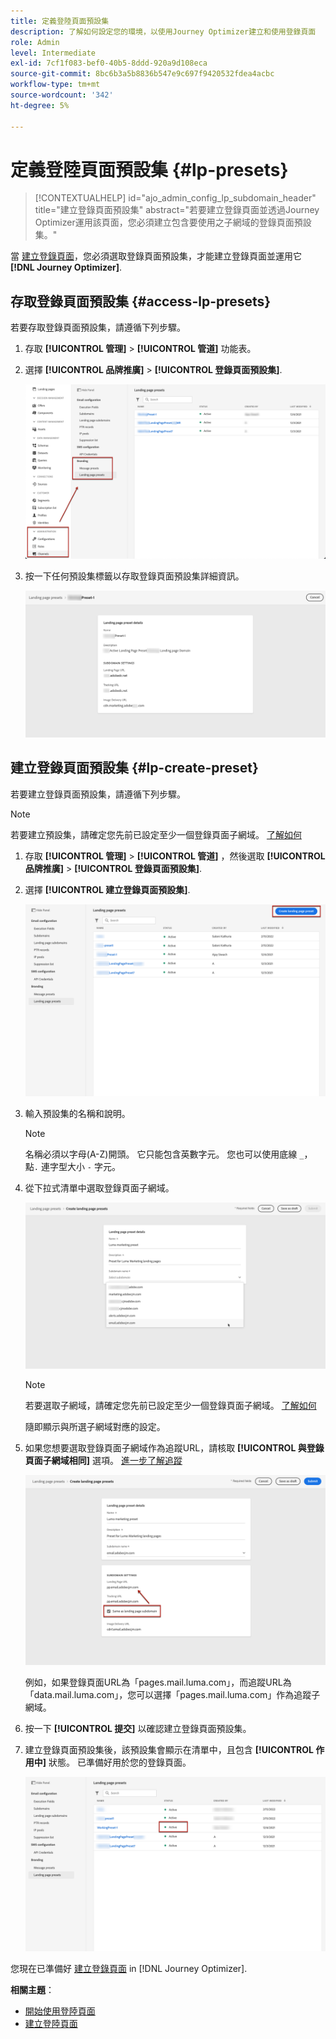 ```yaml
---
title: 定義登陸頁面預設集
description: 了解如何設定您的環境，以使用Journey Optimizer建立和使用登錄頁面
role: Admin
level: Intermediate
exl-id: 7cf1f083-bef0-40b5-8ddd-920a9d108eca
source-git-commit: 8bc6b3a5b8836b547e9c697f9420532fdea4acbc
workflow-type: tm+mt
source-wordcount: '342'
ht-degree: 5%

---
```


# 定義登陸頁面預設集 {#lp-presets}

>[!CONTEXTUALHELP]
>id="ajo_admin_config_lp_subdomain_header"
>title="建立登錄頁面預設集"
>abstract="若要建立登錄頁面並透過Journey Optimizer運用該頁面，您必須建立包含要使用之子網域的登錄頁面預設集。"

當 [建立登錄頁面](../landing-pages/create-lp.md#create-a-lp)，您必須選取登錄頁面預設集，才能建立登錄頁面並運用它 **[!DNL Journey Optimizer]**.

## 存取登錄頁面預設集 {#access-lp-presets}

若要存取登錄頁面預設集，請遵循下列步驟。

1. 存取 **[!UICONTROL 管理]** > **[!UICONTROL 管道]** 功能表。

1. 選擇 **[!UICONTROL 品牌推廣]** > **[!UICONTROL 登錄頁面預設集]**.

   ![](assets/lp_presets-access.png)

1. 按一下任何預設集標籤以存取登錄頁面預設集詳細資訊。

   ![](assets/lp_preset-details.png)

## 建立登錄頁面預設集 {#lp-create-preset}

若要建立登錄頁面預設集，請遵循下列步驟。

>[!NOTE]
>
>若要建立預設集，請確定您先前已設定至少一個登錄頁面子網域。 [了解如何](lp-subdomains.md)

1. 存取 **[!UICONTROL 管理]** > **[!UICONTROL 管道]** ，然後選取 **[!UICONTROL 品牌推廣]** > **[!UICONTROL 登錄頁面預設集]**.

1. 選擇 **[!UICONTROL 建立登錄頁面預設集]**.

   ![](assets/lp_create-preset-temp.png)

1. 輸入預設集的名稱和說明。

   >[!NOTE]
   >
   > 名稱必須以字母(A-Z)開頭。 它只能包含英數字元。 您也可以使用底線 `_`，點`.` 連字型大小 `-` 字元。

1. 從下拉式清單中選取登錄頁面子網域。

   ![](assets/lp_preset-subdomain.png)

   >[!NOTE]
   >
   >若要選取子網域，請確定您先前已設定至少一個登錄頁面子網域。 [了解如何](#lp-subdomains)

   隨即顯示與所選子網域對應的設定。

1. 如果您想要選取登錄頁面子網域作為追蹤URL，請核取 **[!UICONTROL 與登錄頁面子網域相同]** 選項。 [進一步了解追蹤](../design/message-tracking.md)

   ![](assets/lp_preset-subdomain-settings-same.png)

   例如，如果登錄頁面URL為「pages.mail.luma.com」，而追蹤URL為「data.mail.luma.com」，您可以選擇「pages.mail.luma.com」作為追蹤子網域。

1. 按一下 **[!UICONTROL 提交]** 以確認建立登錄頁面預設集。 <!--You can also save the preset as draft and resume its configuration later on.-->

   <!--![](assets/lp_preset-subdomain-settings-submit.png)-->

1. 建立登錄頁面預設集後，該預設集會顯示在清單中，且包含 **[!UICONTROL 作用中]** 狀態。 已準備好用於您的登錄頁面。

   ![](assets/lp-preset-active-temp.png)

您現在已準備好 [建立登錄頁面](../landing-pages/create-lp.md) in [!DNL Journey Optimizer].
<!--
>[!NOTE]
>
>Learn how to create channel surfaces for push notifications and emails in [this section](channel-surfaces.md).-->

**相關主題**：

* [開始使用登陸頁面](../landing-pages/get-started-lp.md)
* [建立登陸頁面](../landing-pages/create-lp.md#create-a-lp)
